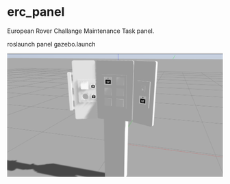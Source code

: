 # erc_panel
European Rover Challange Maintenance Task panel.

roslaunch panel gazebo.launch

<img src="https://raw.githubusercontent.com/alpogant/erc_panel/main/an.png">
